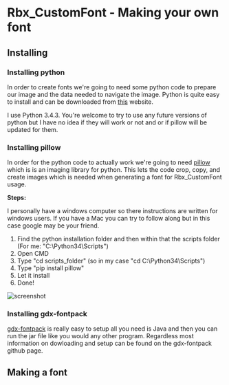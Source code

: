 # Rbx_CustomFont - Making your own font

## Installing

### Installing python

In order to create fonts we're going to need some python code to prepare our image and the data needed to navigate the image. Python is quite easy to install and can be downloaded from [this](https://www.python.org/) website.

I use Python 3.4.3. You're welcome to try to use any future versions of python but I have no idea if they will work or not and or if pillow will be updated for them.

### Installing pillow

In order for the python code to actually work we're going to need [pillow]() which is is an imaging library for python. This lets the code crop, copy, and create images which is needed when generating a font for Rbx_CustomFont usage.

**Steps:**

I personally have a windows computer so there instructions are written for windows users. If you have a Mac you can try to follow along but in this case google may be your friend.

1. Find the python installation folder and then within that the scripts folder (For me: "C:\Python34\Scripts")
2. Open CMD
3. Type "cd scripts_folder" (so in my case "cd C:\Python34\Scripts")
4. Type "pip install pillow"
5. Let it install
6. Done!

![screenshot](http://i.imgur.com/DGKKAnh.png)

### Installing gdx-fontpack

[gdx-fontpack](https://github.com/mattdesl/gdx-fontpack) is really easy to setup all you need is Java and then you can run the jar file like you would any other program. Regardless most information on dowloading and setup can be found on the gdx-fontpack github page.

## Making a font
